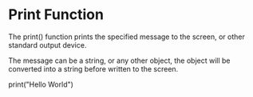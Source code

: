# Print Function
The print() function prints the specified message to the screen, or other standard output device.

The message can be a string, or any other object, the object will be converted into a string before written to the screen.

 print("Hello World")
